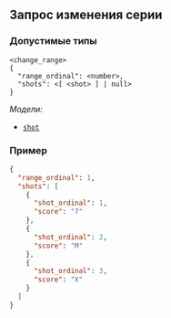 ## Запрос изменения серии

### Допустимые типы

```
<change_range>
{
  "range_ordinal": <number>,
  "shots": <[ <shot> ] | null>
}
```

_Модели:_

- [`shot`](../models/shot.md)

### Пример

```json
{
  "range_ordinal": 1,
  "shots": [
    {
      "shot_ordinal": 1,
      "score": "7"
    },
    {
      "shot_ordinal": 2,
      "score": "M"
    },
    {
      "shot_ordinal": 3,
      "score": "X"
    }
  ]
}
```
